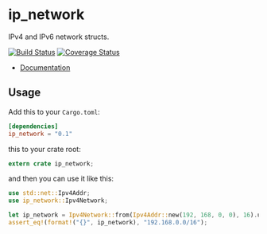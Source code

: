 ip_network
========

IPv4 and IPv6 network structs.

[![Build Status](https://travis-ci.org/JakubOnderka/ip_network.svg?branch=master)](https://travis-ci.org/JakubOnderka/ip_network)
[![Coverage Status](https://coveralls.io/repos/github/JakubOnderka/ip_network/badge.svg?branch=master)](https://coveralls.io/github/JakubOnderka/ip_network?branch=master)

- [Documentation](https://docs.rs/ip_network)

## Usage

Add this to your `Cargo.toml`:

```toml
[dependencies]
ip_network = "0.1"
```

this to your crate root:

```rust
extern crate ip_network;
```

and then you can use it like this:

```rust
use std::net::Ipv4Addr;
use ip_network::Ipv4Network;

let ip_network = Ipv4Network::from(Ipv4Addr::new(192, 168, 0, 0), 16).unwrap();
assert_eq!(format!("{}", ip_network), "192.168.0.0/16");
```